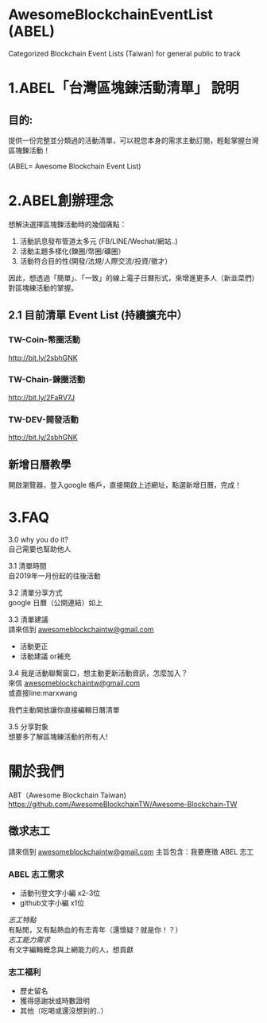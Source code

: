 # AwesomeBlockchainEventList (ABEL)
Categorized Blockchain Event Lists (Taiwan) for general public to track


# 1.ABEL「台灣區塊鍊活動清單」 說明

## 目的: 
提供一份完整並分類過的活動清單，可以視您本身的需求主動訂閱，輕鬆掌握台灣區塊鍊活動！  
  
(ABEL= Awesome Blockchain Event List)

# 2.ABEL創辦理念

想解決選擇區塊鍊活動時的幾個痛點：  
1. 活動訊息發布管道太多元 (FB/LINE/Wechat/網站..)  
2. 活動主題多樣化(鍊圈/幣圈/礦圈）
3. 活動符合目的性(開發/法規/人際交流/投資/徵才）

因此，想透過「簡單」、「一致」的線上電子日曆形式，來增進更多人（新韭菜們）對區塊練活動的掌握。

## 2.1 目前清單 Event List (持續擴充中）

### TW-Coin-幣圈活動
http://bit.ly/2sbhGNK
### TW-Chain-鍊圈活動
http://bit.ly/2FaRV7J
### TW-DEV-開發活動
http://bit.ly/2sbhGNK

## 新增日曆教學
開啟瀏覽器，登入google 帳戶，直接開啟上述網址，點選新增日曆，完成！

# 3.FAQ

3.0 why you do it?  
自己需要也幫助他人

3.1 清單時間  
自2019年一月份起的往後活動

3.2 清單分享方式  
google 日曆（公開連結）如上

3.3 清單建議  
請來信到 awesomeblockchaintw@gmail.com 
- 活動更正
- 活動建議 or補充

3.4 我是活動聯繫窗口，想主動更新活動資訊，怎麼加入？  
來信 awesomeblockchaintw@gmail.com  
或直接line:marxwang 

我們主動開放讓你直接編輯日曆清單

3.5 分享對象  
想要多了解區塊練活動的所有人!


# 關於我們

ABT（Awesome Blockchain Taiwan)  
https://github.com/AwesomeBlockchainTW/Awesome-Blockchain-TW

## 徵求志工

請來信到 awesomeblockchaintw@gmail.com 主旨包含：我要應徵 ABEL 志工

### ABEL 志工需求
- 活動刊登文字小編 x2-3位  
- github文字小編 x1位  

*志工特點*  
有點閒，又有點熱血的有志青年（還懷疑？就是你！？）  
*志工能力需求*  
有文字編輯概念與上網能力的人，想貢獻  

### 志工福利
- 歷史留名
- 獲得感謝狀或時數證明
- 其他（吃喝或還沒想到的..）
